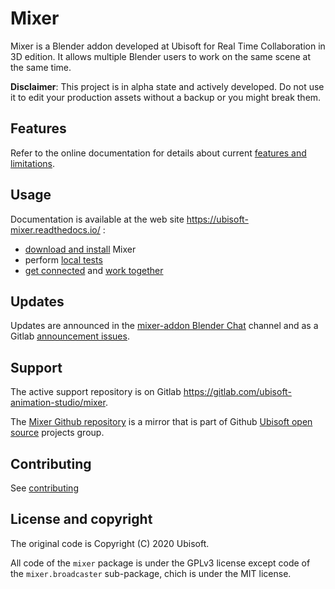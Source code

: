 # Mixer

Mixer is a Blender addon developed at Ubisoft for Real Time Collaboration in 3D edition. It allows multiple Blender users to work on the same scene at the same time.

**Disclaimer**: This project is in alpha state and actively developed. Do not use it to edit your production assets without a backup or you might break them.

## Features

Refer to the online documentation for details about current [features and limitations](https://ubisoft-mixer.readthedocs.io/en/latest/getting-started/features.html).

## Usage

Documentation is available at the web site https://ubisoft-mixer.readthedocs.io/ :

- [download and install](https://ubisoft-mixer.readthedocs.io/en/latest/getting-started/install.html) Mixer
- perform [local tests](https://ubisoft-mixer.readthedocs.io/en/latest/getting-started/first-steps.html)
- [get connected](https://ubisoft-mixer.readthedocs.io/en/latest/collaborate/get-connected.html) and [work together](https://ubisoft-mixer.readthedocs.io/en/latest/collaborate/work-together.html)

## Updates

Updates are announced in the [mixer-addon Blender Chat](https://blender.chat/channel/mixer-addon) channel and as a Gitlab [announcement issues](https://gitlab.com/ubisoft-animation-studio/mixer/-/issues?label_name%5B%5D=Information).

## Support

The active support repository is on Gitlab https://gitlab.com/ubisoft-animation-studio/mixer.

The [Mixer Github repository](https://github.com/ubisoft/mixer) is a mirror that is part of Github [Ubisoft open source](https://github.com/ubisoft) projects group.

## Contributing

See [contributing](doc/README.md)

## License and copyright

The original code is Copyright (C) 2020 Ubisoft.

All code of the `mixer` package is under the GPLv3 license except code of the `mixer.broadcaster` sub-package, chich is under the MIT license.

